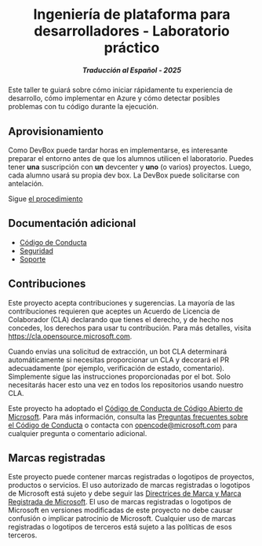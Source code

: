 <h1 align="center"> Ingeniería de plataforma para desarrolladores - Laboratorio práctico</h1>

<h5 align="center">Traducción al Español - 2025</h5>

Este taller te guiará sobre cómo iniciar rápidamente tu experiencia de desarrollo, cómo implementar en Azure y cómo detectar posibles problemas con tu código durante la ejecución.

## Aprovisionamiento

Como DevBox puede tardar horas en implementarse, es interesante preparar el entorno antes de que los alumnos utilicen el laboratorio. Puedes tener **una** suscripción con **un** devcenter y **uno** (o varios) proyectos. Luego, cada alumno usará su propia dev box. La DevBox puede solicitarse con antelación.

Sigue [el procedimiento](./provisioning/provisioning.es.md)

## Documentación adicional

- [Código de Conducta](CODE_OF_CONDUCT.es.md)
- [Seguridad](SECURITY.es.md)
- [Soporte](SUPPORT.es.md)

## Contribuciones

Este proyecto acepta contribuciones y sugerencias. La mayoría de las contribuciones requieren que aceptes un
Acuerdo de Licencia de Colaborador (CLA) declarando que tienes el derecho, y de hecho nos concedes,
los derechos para usar tu contribución. Para más detalles, visita https://cla.opensource.microsoft.com.

Cuando envías una solicitud de extracción, un bot CLA determinará automáticamente si necesitas proporcionar
un CLA y decorará el PR adecuadamente (por ejemplo, verificación de estado, comentario). Simplemente sigue las instrucciones
proporcionadas por el bot. Solo necesitarás hacer esto una vez en todos los repositorios usando nuestro CLA.

Este proyecto ha adoptado el [Código de Conducta de Código Abierto de Microsoft](https://opensource.microsoft.com/codeofconduct/).
Para más información, consulta las [Preguntas frecuentes sobre el Código de Conducta](https://opensource.microsoft.com/codeofconduct/faq/) o
contacta con [opencode@microsoft.com](mailto:opencode@microsoft.com) para cualquier pregunta o comentario adicional.

## Marcas registradas

Este proyecto puede contener marcas registradas o logotipos de proyectos, productos o servicios. El uso autorizado de marcas registradas o logotipos de Microsoft está sujeto y debe seguir las 
[Directrices de Marca y Marca Registrada de Microsoft](https://www.microsoft.com/en-us/legal/intellectualproperty/trademarks/usage/general).
El uso de marcas registradas o logotipos de Microsoft en versiones modificadas de este proyecto no debe causar confusión o implicar patrocinio de Microsoft.
Cualquier uso de marcas registradas o logotipos de terceros está sujeto a las políticas de esos terceros. 